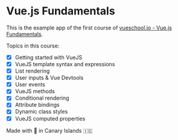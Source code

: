 # Vue.js Fundamentals

This is the example app of the first course of [vueschool.io - Vue.js Fundamentals](https://www.vueschool.io/courses/vuejs-fundamentals).

Topics in this course:

- [x] Getting started with VueJS
- [x] VueJS template syntax and expressions
- [x] List rendering
- [x] User inputs & Vue Devtools
- [x] User events
- [x] VueJS methods
- [x] Conditional rendering
- [x] Attribute bindings
- [x] Dynamic class styles
- [x] VueJS computed properties

Made with 🍌 in Canary Islands 🇮🇨

